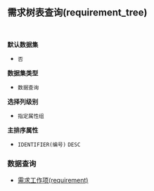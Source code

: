 ## 需求树表查询(requirement_tree) <!-- {docsify-ignore-all} -->



<br>
<p class="panel-title"><b>默认数据集</b></p>

* `否`

<p class="panel-title"><b>数据集类型</b></p>

* `数据查询`

<p class="panel-title"><b>选择列级别</b></p>

* `指定属性组`


<p class="panel-title"><b>主排序属性</b></p>

* `IDENTIFIER(编号)` `DESC`



### 数据查询
  * [需求工作项(requirement)](module/ProjMgmt/work_item/query/requirement)
